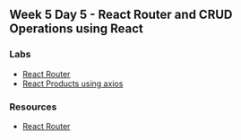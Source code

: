 
## Week 5 Day 5 - React Router and CRUD Operations using React

### Labs
* [React Router](https://github.com/Tuwaiq-1000-JS-al-Baha/Tuwaiq-1000-JS-al-Bahah-main/tree/master/week5/day5/react-router)
* [React Products using axios](https://github.com/Tuwaiq-1000-JS-al-Baha/Tuwaiq-1000-JS-al-Bahah-main/tree/master/week5/day5/react-products)

### Resources

* [React Router](https://reactrouter.com/docs/en/v6/upgrading/v5)
